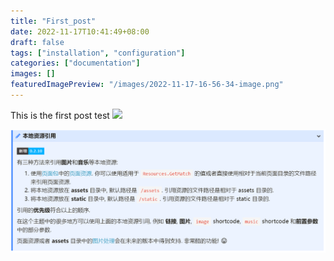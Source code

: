 ```yaml
---
title: "First_post"
date: 2022-11-17T10:41:49+08:00
draft: false
tags: ["installation", "configuration"]
categories: ["documentation"]
images: []
featuredImagePreview: "/images/2022-11-17-16-56-34-image.png"
---
```


This is the first post test
![](/images/blog_1/2022-11-17-16-56-34-image.png)

![](test.png)
